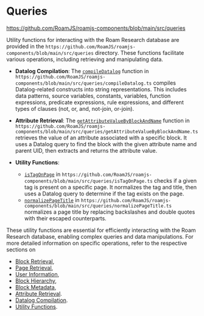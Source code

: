 # Queries

https://github.com/RoamJS/roamjs-components/blob/main/src/queries

Utility functions for interacting with the Roam Research database are provided in the `https://github.com/RoamJS/roamjs-components/blob/main/src/queries` directory. These functions facilitate various operations, including retrieving and manipulating data.

- **Datalog Compilation**: The [`compileDatalog`](https://github.com/RoamJS/roamjs-components/blob/main/src/queries/compileDatalog.ts#L5) function in `https://github.com/RoamJS/roamjs-components/blob/main/src/queries/compileDatalog.ts` compiles Datalog-related constructs into string representations. This includes data patterns, source variables, constants, variables, function expressions, predicate expressions, rule expressions, and different types of clauses (not, or, and, not-join, or-join).

- **Attribute Retrieval**: The [`getAttributeValueByBlockAndName`](https://github.com/RoamJS/roamjs-components/blob/main/src/queries/getAttributeValueByBlockAndName.ts#L4) function in `https://github.com/RoamJS/roamjs-components/blob/main/src/queries/getAttributeValueByBlockAndName.ts` retrieves the value of an attribute associated with a specific block. It uses a Datalog query to find the block with the given attribute name and parent UID, then extracts and returns the attribute value.

- **Utility Functions**:
  - [`isTagOnPage`](https://github.com/RoamJS/roamjs-components/blob/main/src/queries/isTagOnPage.ts#L3) in `https://github.com/RoamJS/roamjs-components/blob/main/src/queries/isTagOnPage.ts` checks if a given tag is present on a specific page. It normalizes the tag and title, then uses a Datalog query to determine if the tag exists on the page.
  - [`normalizePageTitle`](https://github.com/RoamJS/roamjs-components/blob/main/src/queries/normalizePageTitle.ts#L1) in `https://github.com/RoamJS/roamjs-components/blob/main/src/queries/normalizePageTitle.ts` normalizes a page title by replacing backslashes and double quotes with their escaped counterparts.

These utility functions are essential for efficiently interacting with the Roam Research database, enabling complex queries and data manipulations. For more detailed information on specific operations, refer to the respective sections on

- [Block Retrieval](https://wiki.mutable.ai/RoamJS/roamjs-components#block-retrieval),
- [Page Retrieval](https://wiki.mutable.ai/RoamJS/roamjs-components#page-retrieval),
- [User Information](https://wiki.mutable.ai/RoamJS/roamjs-components#user-information),
- [Block Hierarchy](https://wiki.mutable.ai/RoamJS/roamjs-components#block-hierarchy),
- [Block Metadata](https://wiki.mutable.ai/RoamJS/roamjs-components#block-metadata),
- [Attribute Retrieval](https://wiki.mutable.ai/RoamJS/roamjs-components#attribute-retrieval).
- [Datalog Compilation](https://wiki.mutable.ai/RoamJS/roamjs-components#datalog-compilation).
- [Utility Functions](https://wiki.mutable.ai/RoamJS/roamjs-components#utility-functions).
